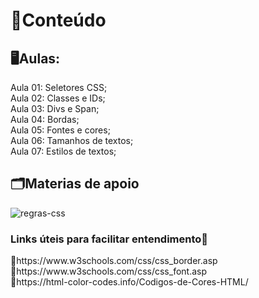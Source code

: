 <h1>📁Conteúdo</h1>
<h2>🖥️Aulas:</h2>
<p>
  Aula 01: Seletores CSS; <br>
  Aula 02: Classes e IDs; <br>
  Aula 03: Divs e Span; <br>
  Aula 04: Bordas; <br>
  Aula 05: Fontes e cores; <br>
  Aula 06: Tamanhos de textos; <br>
  Aula 07: Estilos de textos; <br>
</p>

<h2>🗂️Materias de apoio</h2>

![regras-css](https://github.com/CarolFenixBr/Desenvolvimento_Web_Completo/assets/89542446/408263e4-0f4a-4585-a280-eb208fb0cce0)

<h3>Links úteis para facilitar entendimento🔗</h3>
<p>  
  🔸https://www.w3schools.com/css/css_border.asp <br>
  🔸https://www.w3schools.com/css/css_font.asp <br>
  🔸https://html-color-codes.info/Codigos-de-Cores-HTML/ <br>
  
</p>
